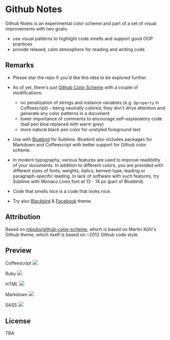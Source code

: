 # Github Notes

Github Notes is an experimental color scheme and part of a set of visual improvements with two goals:

* use visual patterns to highlight code smells and support good OOP practices
* provide relaxed, calm atmosphere for reading and writing code

## Remarks     

* Please star the repo if you'd like this idea to be explored further. 

* As of yet, there's just [Github Color Scheme](https://github.com/mbixby/github-color-scheme) with a couple of modifications:
  * no penalization of strings and instance variables (e.g. `@property` in Coffeescript) – being neutrally colored, they don't drive attention and generate any color patterns in a document
  * lower importance of comments to encourage self-explanatory code (ball pen blue replaced with warm grey)
  * more natural black pen color for unstyled foreground text


* Use with [Bluebird](https://github.com/mbixby/bluebird) for Sublime. Bluebird also includes packages for Markdown and Coffeescript with better support for Github color scheme. 
  
* In modern typography, various features are used to improve readibility of your documents. In addition to different colors, you are provided with different sizes of fonts, weights, italics, kerned-type, leading or paragraph-specific leading. In lack of software with such features, try Sublime with Monaco Lives font at 13 - 14 px (part of Bluebird).   

* Code that smells nice is a code that looks nice.   

* Try also [Blackbird](https://github.com/mbixby/blackbird) & [Facebook](https://github.com/mbixby/facebook-color-scheme) theme.

## Attribution

Based on [mbixby/github-color-scheme](https://github.com/mbixby/github-color-scheme), which is based on Martin Kühl's Github theme, which itself is based on ~2012 Github code style.

## Preview

Coffeescript
![](https://raw.github.com/mbixby/github-notes-color-scheme/master/preview/coffee.png)  

Ruby
![](https://raw.github.com/mbixby/github-notes-color-scheme/master/preview/ruby.png)  

HTML
![](https://raw.github.com/mbixby/github-notes-color-scheme/master/preview/html.png)  

Markdown
![](https://raw.github.com/mbixby/github-notes-color-scheme/master/preview/md.png)  

SASS
![](https://raw.github.com/mbixby/github-notes-color-scheme/master/preview/sass.png)  

## License

TBA
